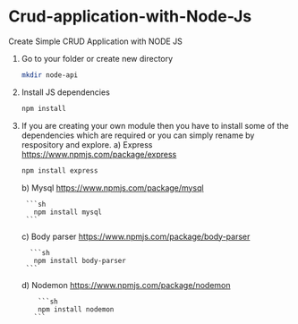 # Crud-application-with-Node-Js
Create Simple CRUD Application with NODE JS

1. Go to your folder or create new directory
    ```sh
    mkdir node-api
    ```
    
2. Install JS dependencies

    ```sh
    npm install
    ```

3. If you are creating your own module then you have to install some of the dependencies which are required or
you can simply rename by respository and explore.
    a) Express 
        https://www.npmjs.com/package/express
     
      ```sh
      npm install express
      ```
    b) Mysql
        https://www.npmjs.com/package/mysql
        
        ```sh
          npm install mysql
        ```
     c) Body parser
          https://www.npmjs.com/package/body-parser
          
         ```sh
          npm install body-parser
        ```
      d) Nodemon
          https://www.npmjs.com/package/nodemon
          
           ```sh
           npm install nodemon
          ```
